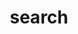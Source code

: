 ---
title: "search"
layout: "search"
# url: "/archive"
# description: "Description for Search"
summary: "search"
placeholder: "please enter the text to search for"
---